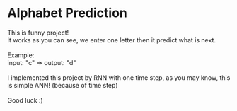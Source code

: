 # Alphabet Prediction
This is funny project!
</br>
It works as you can see, we enter one letter then it predict what is next.
</br></br>
Example:
</br>
input: "c" => output: "d"
</br></br>
I implemented this project by RNN with one time step, as you may know, this is simple ANN! (because of time step)
</br></br>
Good luck :)
